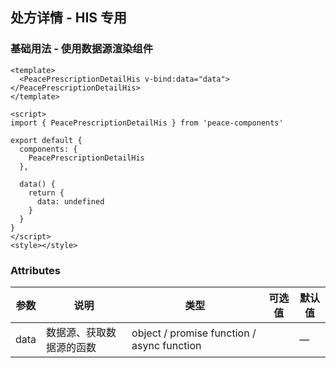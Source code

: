 ## 处方详情 - HIS 专用

### 基础用法 - 使用数据源渲染组件

```vue
<template>
  <PeacePrescriptionDetailHis v-bind:data="data"></PeacePrescriptionDetailHis>
</template>

<script>
import { PeacePrescriptionDetailHis } from 'peace-components'

export default {
  components: {
    PeacePrescriptionDetailHis
  },

  data() {
    return {
      data: undefined
    }
  }
}
</script>
<style></style>
```

### Attributes

| 参数 | 说明                     | 类型                                       | 可选值 | 默认值 |
| ---- | ------------------------ | ------------------------------------------ | ------ | ------ |
| data | 数据源、获取数据源的函数 | object / promise function / async function |        | —      |
